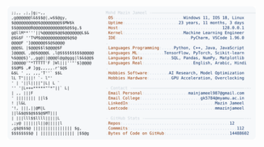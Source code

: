 <picture>
  <source srcset="https://raw.githubusercontent.com/mmazinjameel/mmazinjameel/main/dark_mode.svg?v=1759911300" media="(prefers-color-scheme: dark)">
  <img src="https://raw.githubusercontent.com/mmazinjameel/mmazinjameel/main/light_mode.svg?v=1759911300">
</picture>
